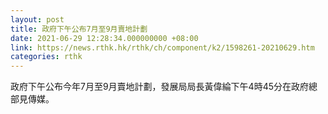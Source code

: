 ```yaml
---
layout: post
title: 政府下午公布7月至9月賣地計劃
date: 2021-06-29 12:28:34.000000000 +08:00
link: https://news.rthk.hk/rthk/ch/component/k2/1598261-20210629.htm
categories: rthk
---
```


政府下午公布今年7月至9月賣地計劃，發展局局長黃偉綸下午4時45分在政府總部見傳媒。
